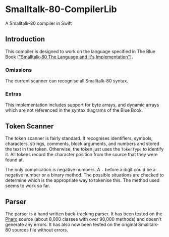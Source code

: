 # Smalltalk-80-CompilerLib

A Smalltalk-80 compiler in Swift

## Introduction

This compiler is designed to work on the language specified in The Blue Book (["Smalltalk-80 The Language and it's Implementation"](https://rmod-files.lille.inria.fr/FreeBooks/BlueBook/Bluebook.pdf)).

### Omissions

The current scanner can recognise all Smalltalk-80 syntax.

### Extras

This implementation includes support for byte arrays, and dynamic arrays which are not referenced in the syntax diagrams of the Blue Book.

## Token Scanner

The token scanner is fairly standard.  It recognises identifiers, symbols, characters, strings, comments, block arguments, and numbers and stored the text in the token.  Otherwise, the token just uses the `TokenType` to identify it.  All tokens record the character position from the source that they were found at.

The only complication is negative numbers.  A `-` before a digit could be a negative number or a binary method.  The possible situations are checked to determine which is the appropriate way to tokenise this.  The method used seems to work so far.

## Parser

The parser is a hand written back-tracking parser.  It has been tested on the [Pharo](https://github.com/pharo-project/pharo) source (about 8,000 classes with over 90,000 methods) and doesn't generate any errors.  It has also now been tested on the original Smalltalk-80 sources file without errors.
